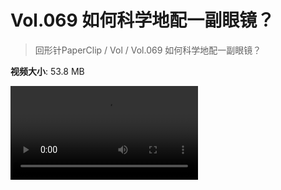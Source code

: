 # Vol.069 如何科学地配一副眼镜？

> 回形针PaperClip / Vol / Vol.069 如何科学地配一副眼镜？

**视频大小**: 53.8 MB

<div class="video"><video src="https://file.hsyhx.top/video/PaperClip/Vol/069.mp4" controls preload>🤔 您的浏览器不支持 video 标签</video></div>